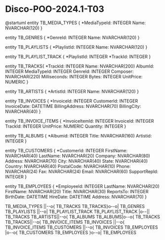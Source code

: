 # Disco-POO-2024.1-T03

@startuml
entity TB_MEDIA_TYPES {
*MediaTypeId: INTEGER
Name: NVARCHAR(120)
}

entity TB_GENRES {
*GenreId: INTEGER
Name: NVARCHAR(120)
}

entity TB_PLAYLISTS {
*PlaylistId: INTEGER
Name: NVARCHAR(120)
}

entity TB_PLAYLIST_TRACK {
*PlaylistId: INTEGER
*TrackId: INTEGER
}

entity TB_TRACKS{
*Trackld: INTEGER
Name: NVARCHAR(200)
Albumld: INTEGER
MediaTypeld: INTEGER
Genreld: INTEGER
Composer: NVARCHAR(220)
Milliseconds: INTEGER
Bytes: INTEGER
UnitPrice: NUMERIC
}


entity TB_ARTISTS {
*ArtistId: INTEGER
Name: NVARCHAR(120)
}

entity TB_INVOICES {
*Invoiceld: INTEGER
Customerld: INTEGER
InvoiceDate: DATETIME
BillingAddress: NVARCHAR(70)
BillingCity: NVARCHAR(40)
}

entity TB_INVOICE_ITEMS {
*Invoiceltemld: INTEGER
Invoiceld: INTEGER
Trackld: INTEGER
UnitPrice: NUMERIC
Quantity: INTEGER
}

entity TB_ALBUMS {
*Albumid: INTEGER
Title: NVARCHAR(160)
Artistid: INTEGER
}

entity TB_CUSTOMERS {
*Customerld: INTEGER
FirstName: NVARCHAR(40)
LastName: NVARCHAR(20)
Company: NVARCHAR(80)
Address: NVARCHAR(70)
City: NVARCHAR(40)
State: NVARCHAR(40)
Country: NVARCHAR(40)
PostalCode: NVARCHAR(10)
Phone: NVARCHAR(24)
Fax: NVARCHAR(24)
Email: NVARCHAR(60)
SupportRepld: INTEGER
}

entity TB_EMPLOYEES {
*Employeeld: INTEGER
LastName: NVARCHAR(20)
FirstName: NVARCHAR(20)
Title: NVARCHAR(30)
ReportsTo: INTEGER
BirthDate: DATETIME
HireDate: DATETIME
Address: NVARCHAR(70)
}

TB_MEDIA_TYPES ||--o{ TB_TRACKS
TB_TRACKS}o--o| TB_GENRES
TB_PLAYLISTS ||--o| TB_PLAYLIST_TRACK
TB_PLAYLIST_TRACK |o--|| TB_TRACKS
TB_ARTISTS||--o{ TB_ALBUMS
TB_ALBUMS|o--o{ TB_TRACKS
TB_TRACKS||--o{ TB_INVOICE_ITEMS
TB_INVOICES ||--o{ TB_INVOICE_ITEMS
TB_CUSTOMERS ||--o{ TB_INVOICES 
TB_EMPLOYEES |o--o{ TB_CUSTOMERS 
TB_EMPLOYEES }o--o| TB_EMPLOYEES 
